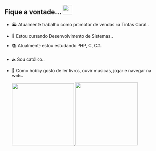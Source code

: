 ## Fique a vontade...  <img height="30em" src="https://img.shields.io/badge/AllanrFerreirac-100000?style=for-the-badge&logo=github&logoColor=white"/>

- 🏭 Atualmente trabalho como promotor de vendas na Tintas Coral..
- 🧠 Estou cursando Desenvolvimento de Sistemas..
- 📚 Atualmente estou estudando PHP, C, C#..  
- ⛪ Sou católico.. 
- 💬 Como hobby gosto de ler livros, ouvir musicas, jogar e navegar na web..


   <a href="https://github.com/AllanrFerreirac">
   <img height="200em" src="https://github-readme-stats.vercel.app/api?username=AllanrFerreirac&show_icons=true&theme=gotham&include_all_commits=true&count_private=true"/>
   <img height="203em" src="https://github-readme-stats.vercel.app/api/top-langs/?username=AllanrFerreirac&layout=compact&langs_count=7&theme=gotham"/>

